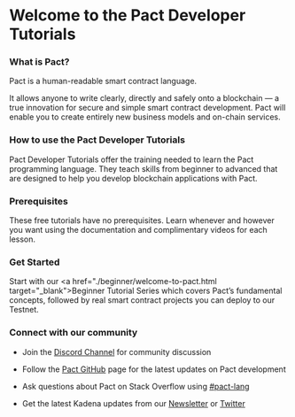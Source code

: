 # Welcome to the Pact Developer Tutorials

### **What is Pact?**

Pact is a human-readable smart contract language.

It allows anyone to write clearly, directly and safely onto a blockchain — a true innovation for secure and simple smart contract development. Pact will enable you to create entirely new business models and on-chain services.

### **How to use the Pact Developer Tutorials**

Pact Developer Tutorials offer the training needed to learn the Pact programming language. They teach skills from beginner to advanced that are designed to help you develop blockchain applications with Pact.

### **Prerequisites**

These free tutorials have no prerequisites. Learn whenever and however you want using the documentation and complimentary videos for each lesson.

### **Get Started**

Start with our <a href="./beginner/welcome-to-pact.html target="_blank">Beginner Tutorial Series</a> which covers Pact’s fundamental concepts, followed by real smart contract projects you can deploy to our Testnet.

### **Connect with our community**

* Join the <a href="https://discordapp.com/channels/502858632178958377/502858632178958380" target="_blank">Discord Channel</a> for community discussion

* Follow the <a href="https://github.com/kadena-io/pact" target="_blank">Pact GitHub</a> page for the latest updates on Pact development

* Ask questions about Pact on Stack Overflow using <a href="https://stackoverflow.com/search?q=pact-lang" target="_blank">#pact-lang</a>

* Get the latest Kadena updates from our <a href="http://kadena.io/newsletter" target="_blank">Newsletter</a> or <a href="https://twitter.com/kadena_io" target="_blank">Twitter</a>







